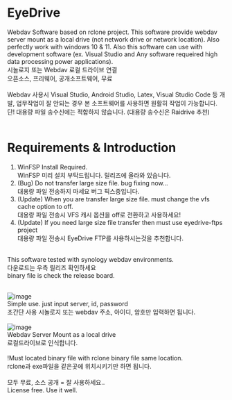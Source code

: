 # EyeDrive
Webdav Software based on rclone project. This software provide webdav server mount as a local drive (not network drive or network location). Also perfectly work with windows 10 &amp; 11. Also this software can use with development software (ex. Visual Studio and Any software requeired high data processing power applications).<br/>
시놀로지 또는 Webdav 로컬 드라이브 연결<br/>
오픈소스, 프리웨어, 공개소프트웨어, 무료<br/>
<br/>
Webdav 사용시 Visual Studio, Android Studio, Latex, Visual Studio Code 등 개발, 업무작업이 잘 안되는 경우 본 소프트웨어를 사용하면 원활히 작업이 가능합니다.<br/>
단! 대용량 파일 송수신에는 적합하지 않습니다. (대용량 송수신은 Raidrive 추천)<br/>
<br/>
# Requirements & Introduction
1. WinFSP Install Required.<br/>
WinFSP 미리 설치 부탁드립니다. 릴리즈에 올라와 있습니다.<br/>
2. (Bug) Do not transfer large size file. bug fixing now...<br/>
대용량 파일 전송하지 마세요 버그 픽스중입니다.<br/>
3. (Update) When you are transfer large size file. must change the vfs cache option to off.<br/>
대용량 파일 전송시 VFS 캐시 옵션을 off로 전환하고 사용하세요!<br/>
4. (Update) If you need large size file transfer then must use eyedrive-ftps project<br/>
대용량 파일 전송시 EyeDrive FTP를 사용하시는것을 추천합니다.<br/>
<br/>
This software tested with synology webdav environments.<br/>
다운로드는 우측 릴리즈 확인하세요<br/>
binary file is check the release board.<br/>
<br/>

![image](https://github.com/UniverseMaker/EyeDrive/assets/14816515/a70c7a72-cf11-4980-8772-4629ef6ce5c1)
<br/>
Simple use. just input server, id, password<br/>
초간단 사용 시놀로지 또는 webdav 주소, 아이디, 암호만 입력하면 됩니다.<br/>
<br/>
![image](https://github.com/UniverseMaker/EyeDrive/assets/14816515/160cc99b-56dd-42cc-b1fc-7c1aced3eeab)
<br/>
Webdav Server Mount as a local drive<br/>
로컬드라이브로 인식합니다.<br/>
<br/>
!Must located binary file with rclone binary file same location.<br/>
rclone과 exe파일을 같은곳에 위치시키기만 하면 됩니다.<br/>
<br/>
모두 무료, 소스 공개 = 잘 사용하세요..<br/>
License free. Use it well.<br/>
